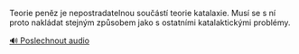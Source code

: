 
Teorie peněz je nepostradatelnou součástí teorie katalaxie. Musí se s ní proto nakládat stejným způsobem jako s ostatními katalaktickými problémy.

[🔊 Poslechnout audio](/data/7-paragraphs/audio/chapter_74/para_003-Teorie-penz-je-nepostradatelnou-soust-teorie-k.mp3)
